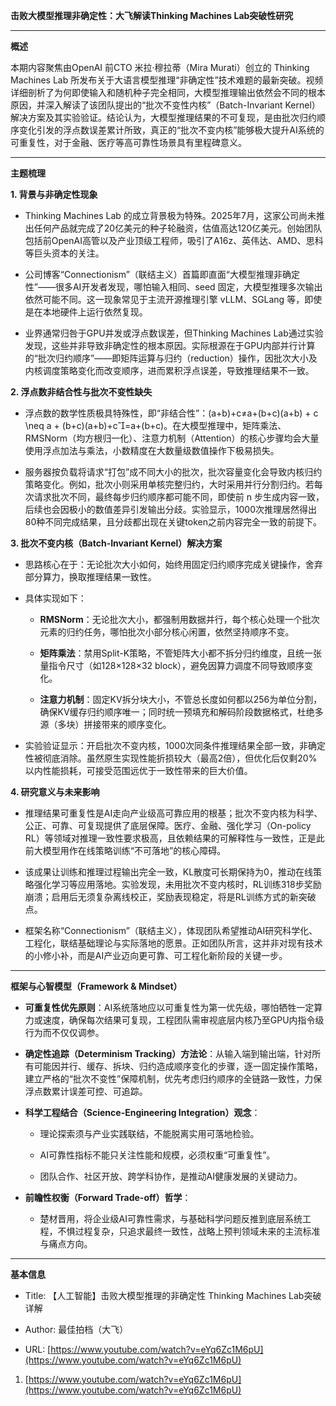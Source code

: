**击败大模型推理非确定性：大飞解读Thinking Machines Lab突破性研究**

---

**概述**

本期内容聚焦由OpenAI 前CTO 米拉·穆拉蒂（Mira Murati）创立的 Thinking Machines Lab 所发布关于大语言模型推理“非确定性”技术难题的最新突破。视频详细剖析了为何即使输入和随机种子完全相同，大模型推理输出依然会不同的根本原因，并深入解读了该团队提出的“批次不变性内核”（Batch-Invariant Kernel）解决方案及其实验验证。结论认为，大模型推理结果的不可复现，是由批次归约顺序变化引发的浮点数误差累计所致，真正的“批次不变内核”能够极大提升AI系统的可重复性，对于金融、医疗等高可靠性场景具有里程碑意义。

---

**主题梳理**

**1. 背景与非确定性现象**

- Thinking Machines Lab 的成立背景极为特殊。2025年7月，这家公司尚未推出任何产品就完成了20亿美元的种子轮融资，估值高达120亿美元。创始团队包括前OpenAI高管以及产业顶级工程师，吸引了A16z、英伟达、AMD、思科等巨头资本的关注。
    
- 公司博客“Connectionism”（联结主义）首篇即直面“大模型推理非确定性”——很多AI开发者发现，哪怕输入相同、seed 固定，大模型推理多次输出依然可能不同。这一现象常见于主流开源推理引擎 vLLM、SGLang 等，即使是在本地硬件上运行依然复现。
    
- 业界通常归咎于GPU并发或浮点数误差，但Thinking Machines Lab通过实验发现，这些并非导致非确定性的根本原因。实际根源在于GPU内部并行计算的“批次归约顺序”——即矩阵运算与归约（reduction）操作，因批次大小及内核调度策略变化而改变顺序，进而累积浮点误差，导致推理结果不一致。
    

**2. 浮点数非结合性与批次不变性缺失**

- 浮点数的数学性质极具特殊性，即“非结合性”：(a+b)+c≠a+(b+c)(a+b) + c \neq a + (b+c)(a+b)+c=a+(b+c)。在大模型推理中，矩阵乘法、RMSNorm（均方根归一化）、注意力机制（Attention）的核心步骤均会大量使用浮点加法与乘法，小数精度在大数量级数值操作下极易损失。
    
- 服务器按负载将请求“打包”成不同大小的批次，批次容量变化会导致内核归约策略变化。例如，批次小则采用单核完整归约，大时采用并行分割归约。若每次请求批次不同，最终每步归约顺序都可能不同，即使前 n 步生成内容一致，后续也会因极小的数值差异引发输出分歧。实验显示，1000次推理居然得出80种不同完成结果，且分歧都出现在关键token之前内容完全一致的前提下。
    

**3. 批次不变内核（Batch-Invariant Kernel）解决方案**

- 思路核心在于：无论批次大小如何，始终用固定归约顺序完成关键操作，舍弃部分算力，换取推理结果一致性。
    
- 具体实现如下：
    
    - **RMSNorm**：无论批次大小，都强制用数据并行，每个核心处理一个批次元素的归约任务，哪怕批次小部分核心闲置，依然坚持顺序不变。
        
    - **矩阵乘法**：禁用Split-K策略，不管矩阵大小都不拆分归约维度，且统一张量指令尺寸（如128×128×32 block），避免因算力调度不同导致顺序变化。
        
    - **注意力机制**：固定KV拆分块大小，不管总长度如何都以256为单位分割，确保KV缓存归约顺序唯一；同时统一预填充和解码阶段数据格式，杜绝多源（多块）拼接带来的顺序变化。
        
- 实验验证显示：开启批次不变内核，1000次同条件推理结果全部一致，非确定性被彻底消除。虽然原生实现性能折损较大（最高2倍），但优化后仅剩20%以内性能损耗，可接受范围远优于一致性带来的巨大价值。
    

**4. 研究意义与未来影响**

- 推理结果可重复性是AI走向产业级高可靠应用的根基；批次不变内核为科学、公正、可靠、可复现提供了底层保障。医疗、金融、强化学习（On-policy RL）等领域对推理一致性要求极高，且依赖结果的可解释性与一致性，正是此前大模型用作在线策略训练“不可落地”的核心障碍。
    
- 该成果让训练和推理过程输出完全一致，KL散度可长期保持为0，推动在线策略强化学习等应用落地。实验发现，未用批次不变内核时，RL训练318步奖励崩溃；启用后无须复杂离线校正，奖励表现稳定，将是RL训练方式的新突破点。
    
- 框架名称“Connectionism”（联结主义），体现团队希望推动AI研究科学化、工程化，联结基础理论与实际落地的愿景。正如团队所言，这并非对现有技术的小修小补，而是AI产业迈向更可靠、可工程化新阶段的关键一步。
    

---

**框架与心智模型（Framework & Mindset）**

- **可重复性优先原则**：AI系统落地应以可重复性为第一优先级，哪怕牺牲一定算力或速度，确保每次结果可复现，工程团队需审视底层内核乃至GPU内指令级行为而不仅仅调参。
    
- **确定性追踪（Determinism Tracking）方法论**：从输入端到输出端，针对所有可能因并行、缓存、拆块、归约造成顺序变化的步骤，逐一固定操作策略，建立严格的“批次不变性”保障机制，优先考虑归约顺序的全链路一致性，力保浮点数累计误差可控、可追踪。
    
- **科学工程结合（Science-Engineering Integration）观念**：
    
    - 理论探索须与产业实践联结，不能脱离实用可落地检验。
        
    - AI可靠性指标不能只关注性能和规模，必须权重“可重复性”。
        
    - 团队合作、社区开放、跨学科协作，是推动AI健康发展的关键动力。
        
- **前瞻性权衡（Forward Trade-off）哲学**：
    
    - 楚材晋用，将企业级AI可靠性需求，与基础科学问题反推到底层系统工程，不惧过程复杂，只追求最终一致性，战略上预判领域未来的主流标准与痛点方向。
        

---

**基本信息**

- Title: 【人工智能】击败大模型推理的非确定性 Thinking Machines Lab突破详解
    
- Author: 最佳拍档（大飞）
    
- URL: [https://www.youtube.com/watch?v=eYq6Zc1M6pU](https://www.youtube.com/watch?v=eYq6Zc1M6pU)
    

1. [https://www.youtube.com/watch?v=eYq6Zc1M6pU](https://www.youtube.com/watch?v=eYq6Zc1M6pU)